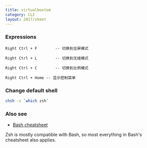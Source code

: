 ```yaml
---
title: virtualboxtom
category: CLI
layout: 2017/sheet
---
```


### Expressions

```
Right Ctrl + F        -- 切换到全屏模式

Right Ctrl + L        -- 切换到无缝模式

Right Ctrl + C        -- 切换到比例模式

Right Ctrl + Home -- 显示控制菜单
```

### Change default shell

```bash
chsh -s `which zsh`
```

### Also see

- [Bash cheatsheet](./bash)

Zsh is mostly compatible with Bash, so most everything in Bash's cheatsheet also applies.
